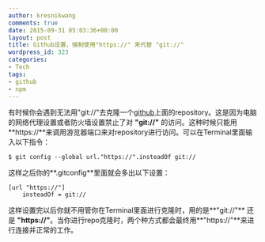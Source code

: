 ```yaml
---
author: kresnikwang
comments: true
date: 2015-09-31 05:03:36+00:00
layout: post
title: Github设置，强制使用"https://" 来代替 "git://"
wordpress_id: 323
categories:
- Tech
tags:
- github
- npm
---
```


有时候你会遇到无法用"git://"去克隆一个[github](http://github.com)上面的repository。这是因为电脑的网络代理设置或者防火墙设置禁止了对 **"git://"** 的访问。这种时候只能用**https://**来调用游览器端口来对repository进行访问。可以在Terminal里面输入以下指令：

   ```
   $ git config --global url."https://".insteadOf git://
   
   ```

这样之后你的**.gitconfig**里面就会多出以下设置：

   ```
   [url "https://"]   
       insteadOf = git://
   ```

这样设置完以后你就不用管你在Terminal里面进行克隆时，用的是**"git://"** 还是 **"https://"**。当你进行repo克隆时，两个种方式都会最终用**"https://"**来进行连接并正常的工作。
